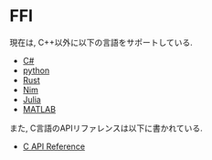 # FFI

現在は, C++以外に以下の言語をサポートしている.

* [C\#](./csharp.md)
* [python](./python.md)
* [Rust](./rust.md)
* [Nim](./nim.md)
* [Julia](./julia.md)
* [MATLAB](./matlab.md)

また, C言語のAPIリファレンスは以下に書かれている.

* [C API Reference](./reference.md)
